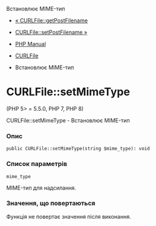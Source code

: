 Встановлює MIME-тип

-   [« CURLFile::getPostFilename](curlfile.getpostfilename.md)
    
-   [CURLFile::setPostFilename »](curlfile.setpostfilename.md)
    
-   [PHP Manual](index.md)
    
-   [CURLFile](class.curlfile.md)
    
-   Встановлює MIME-тип
    

# CURLFile::setMimeType

(PHP 5> = 5.5.0, PHP 7, PHP 8)

CURLFile::setMimeType - Встановлює MIME-тип

### Опис

```methodsynopsis
public CURLFile::setMimeType(string $mime_type): void
```

### Список параметрів

`mime_type`

MIME-тип для надсилання.

### Значення, що повертаються

Функція не повертає значення після виконання.